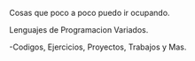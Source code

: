 Cosas que poco a poco puedo ir ocupando.

Lenguajes de Programacion Variados.

  -Codigos, Ejercicios, Proyectos, Trabajos y Mas.
